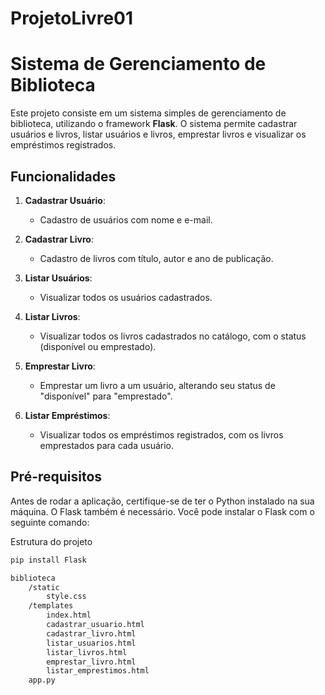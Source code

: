 # ProjetoLivre01

# Sistema de Gerenciamento de Biblioteca

Este projeto consiste em um sistema simples de gerenciamento de biblioteca, utilizando o framework **Flask**. O sistema permite cadastrar usuários e livros, listar usuários e livros, emprestar livros e visualizar os empréstimos registrados.

## Funcionalidades

1. **Cadastrar Usuário**:
   - Cadastro de usuários com nome e e-mail.
   
2. **Cadastrar Livro**:
   - Cadastro de livros com título, autor e ano de publicação.
   
3. **Listar Usuários**:
   - Visualizar todos os usuários cadastrados.
   
4. **Listar Livros**:
   - Visualizar todos os livros cadastrados no catálogo, com o status (disponível ou emprestado).
   
5. **Emprestar Livro**:
   - Emprestar um livro a um usuário, alterando seu status de "disponível" para "emprestado".
   
6. **Listar Empréstimos**:
   - Visualizar todos os empréstimos registrados, com os livros emprestados para cada usuário.

## Pré-requisitos

Antes de rodar a aplicação, certifique-se de ter o Python instalado na sua máquina. O Flask também é necessário. Você pode instalar o Flask com o seguinte comando:

Estrutura do projeto
```bash
pip install Flask

biblioteca
    /static
        style.css         
    /templates
        index.html        
        cadastrar_usuario.html
        cadastrar_livro.html 
        listar_usuarios.html 
        listar_livros.html  
        emprestar_livro.html  
        listar_emprestimos.html 
    app.py                

